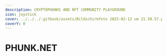 ```yaml
---
description: CRYPTOPHUNKS AND NFT COMMUNITY PLAYGROUND
icon: joystick
cover: ../../../.gitbook/assets/Bildschirmfoto 2025-02-12 um 21.50.57.png
coverY: 0
---
```


# PHUNK.NET

